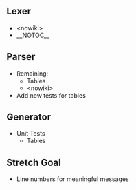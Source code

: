 ## Lexer
* \<nowiki>
* \_\_NOTOC\_\_

## Parser
* Remaining:
  - Tables
  - \<nowiki>
* Add new tests for tables

## Generator
* Unit Tests
  - Tables
## Stretch Goal
* Line numbers for meaningful messages